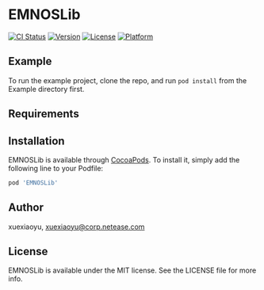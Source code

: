 # EMNOSLib

[![CI Status](http://img.shields.io/travis/xuexiaoyu/EMNOSLib.svg?style=flat)](https://travis-ci.org/xuexiaoyu/EMNOSLib)
[![Version](https://img.shields.io/cocoapods/v/EMNOSLib.svg?style=flat)](http://cocoapods.org/pods/EMNOSLib)
[![License](https://img.shields.io/cocoapods/l/EMNOSLib.svg?style=flat)](http://cocoapods.org/pods/EMNOSLib)
[![Platform](https://img.shields.io/cocoapods/p/EMNOSLib.svg?style=flat)](http://cocoapods.org/pods/EMNOSLib)

## Example

To run the example project, clone the repo, and run `pod install` from the Example directory first.

## Requirements

## Installation

EMNOSLib is available through [CocoaPods](http://cocoapods.org). To install
it, simply add the following line to your Podfile:

```ruby
pod 'EMNOSLib'
```

## Author

xuexiaoyu, xuexiaoyu@corp.netease.com

## License

EMNOSLib is available under the MIT license. See the LICENSE file for more info.
